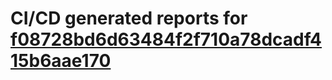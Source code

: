 # CI/CD generated reports for [f08728bd6d63484f2f710a78dcadf415b6aae170](https://github.com/hydephp/develop/commit/f08728bd6d63484f2f710a78dcadf415b6aae170)
